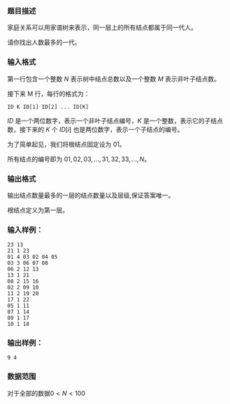 ### 题目描述
家庭关系可以用家谱树来表示，同一层上的所有结点都属于同一代人。

请你找出人数最多的一代。

### 输入格式
第一行包含一个整数 $N$ 表示树中结点总数以及一个整数 $M$ 表示非叶子结点数。

接下来 M 行，每行的格式为：
```
ID K ID[1] ID[2] ... ID[K]
```
$ID$ 是一个两位数字，表示一个非叶子结点编号，$K$ 是一个整数，表示它的子结点数，接下来的 $K$ 个 $ID[i]$ 也是两位数字，表示一个子结点的编号。

为了简单起见，我们将根结点固定设为 $01$。

所有结点的编号即为 $01,02,03,…,31,32,33,…,N$。

### 输出格式
输出结点数量最多的一层的结点数量以及层级,保证答案唯一。

根结点定义为第一层。

### 输入样例：
```
23 13
21 1 23
01 4 03 02 04 05
03 3 06 07 08
06 2 12 13
13 1 21
08 2 15 16
02 2 09 10
11 2 19 20
17 1 22
05 1 11
07 1 14
09 1 17
10 1 18
```
### 输出样例：
```
9 4
```
### 数据范围
对于全部的数据$0 \lt N \lt 100$